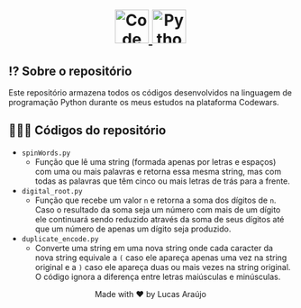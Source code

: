 <h1 align="center">
  <a href="https://github.com/luksaraujo/Codewars.com/tree/main/Python">
    <img alt="Codewars logo" height="60" title="Codewars" src="https://www.codewars.com/packs/assets/logo.61192cf7.svg" />
    <img alt="Python logo" height="60" title="Python" src="https://upload.wikimedia.org/wikipedia/commons/thumb/c/c3/Python-logo-notext.svg/1200px-Python-logo-notext.svg.png"/>
  </a>
</h1>

## ⁉ Sobre o repositório

Este repositório armazena todos os códigos desenvolvidos na linguagem de programação Python durante os meus estudos na plataforma Codewars.

## 👨🏻‍💻 Códigos do repositório

- `spinWords.py`
  - Função que lê uma string (formada apenas por letras e espaços) com uma ou mais palavras e retorna essa mesma string, mas com todas as palavras que têm cinco ou mais letras de trás para a frente.
- `digital_root.py`
  - Função que recebe um valor `n` e retorna a soma dos dígitos de `n`. Caso o resultado da soma seja um número com mais de um dígito ele continuará sendo reduzido através da soma de seus dígitos até que um número de apenas um dígito seja produzido.
- `duplicate_encode.py`
  - Converte uma string em uma nova string onde cada caracter da nova string equivale a `(` caso ele apareça apenas uma vez na string original e a `)` caso ele apareça duas ou mais vezes na string original. O código ignora a diferença entre letras maiúsculas e minúsculas.

<div align="center">
  <p>Made with ❤ by Lucas Araújo</p>
</div>